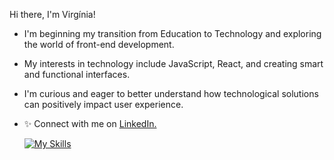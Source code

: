 Hi there, I'm Virgínia!

- I'm beginning my transition from Education to Technology and exploring the world of front-end development.
- My interests in technology include JavaScript, React, and creating smart and functional interfaces. 
- I'm curious and eager to better understand how technological solutions can positively impact user experience. 
- ✨ Connect with me on [LinkedIn.](www.linkedin.com/in/virgínia-busachi)



  [![My Skills](https://skillicons.dev/icons?i=js,html,css,git,nodejs,react)](https://skillicons.dev)

